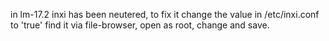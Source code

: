 in lm-17.2 inxi has been neutered, to fix it change the value in /etc/inxi.conf to 'true' 
find it via file-browser, open as root, change and save.
